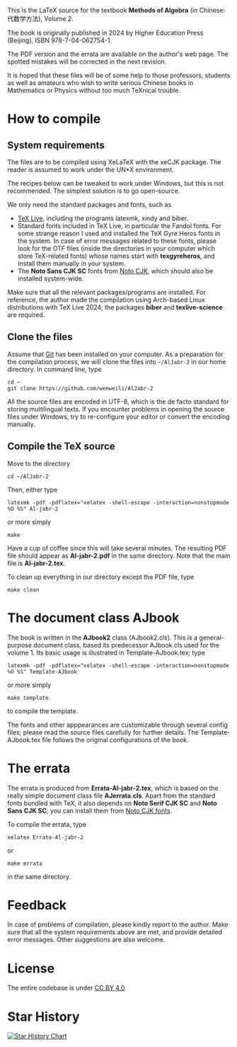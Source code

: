 This is the LaTeX source for the textbook **Methods of Algebra** (in Chinese: 代数学方法), Volume 2.

The book is originally published in 2024 by Higher Education Press (Beijing), ISBN 978-7-04-062754-1.

The PDF version and the errata are available on the author's web page. The spotted mistakes will be corrected in the next revision.

It is hoped that these files will be of some help to those professors, students as well as amateurs who wish to write serious Chinese books in Mathematics or Physics without too much TeXnical trouble.

# How to compile

## System requirements
The files are to be compiled using XeLaTeX with the xeCJK package. The reader is assumed to work under the UN*X environment.

The recipes below can be tweaked to work under Windows, but this is not recommended. The simplest solution is to go open-source.

We only need the standard packages and fonts, such as
- [TeX Live](https://tug.org/texlive), including the programs latexmk, xindy and biber.
- Standard fonts included in TeX Live, in particular the Fandol fonts. For some strange reason I used and installed the TeX Gyre Heros fonts in the system. In case of error messages related to these fonts, please look for the OTF files (inside the directories in your computer which store TeX-related fonts) whose names start with **texgyreheros**, and install them manually in your system.
- The **Noto Sans CJK SC** fonts from [Noto CJK](https://github.com/googlei18n/noto-cjk), which should also be installed system-wide.

Make sure that all the relevant packages/programs are installed. For reference, the author made the compilation using Arch-based Linux distributions with TeX Live 2024; the packages **biber** and **texlive-science** are required.

## Clone the files
Assume that [Git](https://git-scm.com/) has been installed on your computer. As a preparation for the compilation process, we will clone the files into `~/AlJabr-2` in our home directory. In command line, type
```
cd ~
git clone https://github.com/wenweili/AlJabr-2
```

All the source files are encoded in UTF-8, which is the de facto standard for storing multilingual texts. If you encounter problems in opening the source files under Windows, try to re-configure your editor or convert the encoding manually.

## Compile the TeX source

Move to the directory
```
cd ~/AlJabr-2
```
Then, either type
```
latexmk -pdf -pdflatex="xelatex -shell-escape -interaction=nonstopmode %O %S" Al-jabr-2
```
or more simply
```
make
```

Have a cup of coffee since this will take several minutes. The resulting PDF file should appear as **Al-jabr-2.pdf** in the same directory. Note that the main file is **Al-jabr-2.tex**.

To clean up everything in our directory except the PDF file, type
```
make clean
```

# The document class AJbook
The book is written in the **AJbook2** class (AJbook2.cls). This is a general-purpose document class, based its predecessor AJbook.cls used for the volume 1. Its basic usage is illustrated in Template-AJbook.tex; type
```
latexmk -pdf -pdflatex="xelatex -shell-escape -interaction=nonstopmode %O %S" Template-AJbook
```
or more simply
```
make template
```
to compile the template.

The fonts and other apppearances are customizable through several config files; please read the source files carefully for further details. The Template-AJbook.tex file follows the original configurations of the book.

# The errata
The errata is produced from **Errata-Al-jabr-2.tex**, which is based on the really simple document class file **AJerrata.cls**. Apart from the standard fonts bundled with TeX, it also depends on **Noto Serif CJK SC** and **Noto Sans CJK SC**; you can install them from [Noto CJK fonts](https://github.com/googlei18n/noto-cjk).

To compile the errata, type
```
xelatex Errata-Al-jabr-2
```
or
```
make errata
```
in the same directory.

# Feedback
In case of problems of compilation, please kindly report to the author. Make sure that all the system requirements above are met, and provide detailed error messages. Other suggestions are also welcome.

# License
The entire codebase is under [CC BY 4.0](http://creativecommons.org/licenses/by/4.0/).

# Star History

[![Star History Chart](https://api.star-history.com/svg?repos=wenweili/AlJabr-2&type=Date)](https://star-history.com/#wenweili/AlJabr-2&Date)
